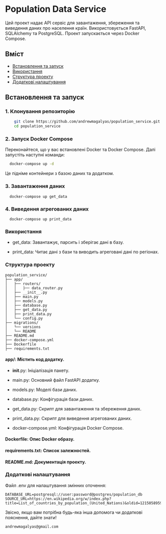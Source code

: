 # Population Data Service

Цей проект надає API сервіс для завантаження, збереження та виведення даних про населення країн. Використовується FastAPI, SQLAlchemy та PostgreSQL. Проект запускається через Docker Compose.

## Вміст

- [Встановлення та запуск](#встановлення-та-запуск)
- [Використання](#використання)
- [Структура проекту](#структура-проекту)
- [Додаткові налаштування](#додаткові-налаштування)

## Встановлення та запуск

### 1. Клонування репозиторію

```sh
    git clone https://github.com/andrewmagalyas/population_service.git
    cd population_service
```
### 2. Запуск Docker Compose
Переконайтеся, що у вас встановлені Docker та Docker Compose. Далі запустіть наступні команди:
```sh
  docker-compose up -d
```
Це підніме контейнери з базою даних та додатком.

### 3. Завантаження даних
```shell
  docker-compose up get_data
```

### 4. Виведення агрегованих даних
```shell
  docker-compose up print_data
```

### Використання
- get_data: Завантажує, парсить і зберігає дані в базу.

- print_data: Читає дані з бази та виводить агреговані дані по регіонах.

### Структура проекту
```
population_service/
├── app/
│   ├── routers/
│   │   ├── data_router.py
│   ├── __init__.py
│   ├── main.py
│   ├── models.py
│   ├── database.py
│   ├── get_data.py
│   ├── print_data.py
│   └── config.py
├── migrations/
│   └── versions
│   └── README
├── README.md
├── docker-compose.yml
├── Dockerfile
├── requirements.txt
```

#### app/: Містить код додатку.

- __init__.py: Ініціалізація пакету.

- main.py: Основний файл FastAPI додатку.

- models.py: Моделі бази даних.

- database.py: Конфігурація бази даних.

- get_data.py: Скрипт для завантаження та збереження даних.

- print_data.py: Скрипт для виведення агрегованих даних.

- docker-compose.yml: Конфігурація Docker Compose.

#### Dockerfile: Опис Docker образу.

#### requirements.txt: Список залежностей.

#### README.md: Документація проекту.

### Додаткові налаштування
Файл .env для налаштування змінних оточення:

```plaintext
DATABASE_URL=postgresql://user:password@postgres/population_db
SOURCE_URL=https://en.wikipedia.org/w/index.php?title=List_of_countries_by_population_(United_Nations)&oldid=1215058959
```

Звісно, якщо вам потрібна будь-яка інша допомога чи додаткові пояснення, дайте знати!

```
andrewmagalyas@gmail.com
```
